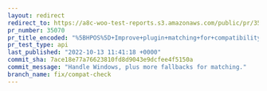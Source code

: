 ```yaml
---
layout: redirect
redirect_to: https://a8c-woo-test-reports.s3.amazonaws.com/public/pr/35070/api/index.html
pr_number: 35070
pr_title_encoded: "%5BHPOS%5D+Improve+plugin+matching+for+compatibility+check"
pr_test_type: api
last_published: "2022-10-13 11:41:18 +0000"
commit_sha: 7ace18e77a76623810fd8d9043e9dcfee4f5150a
commit_message: "Handle Windows, plus more fallbacks for matching."
branch_name: fix/compat-check
---
```


